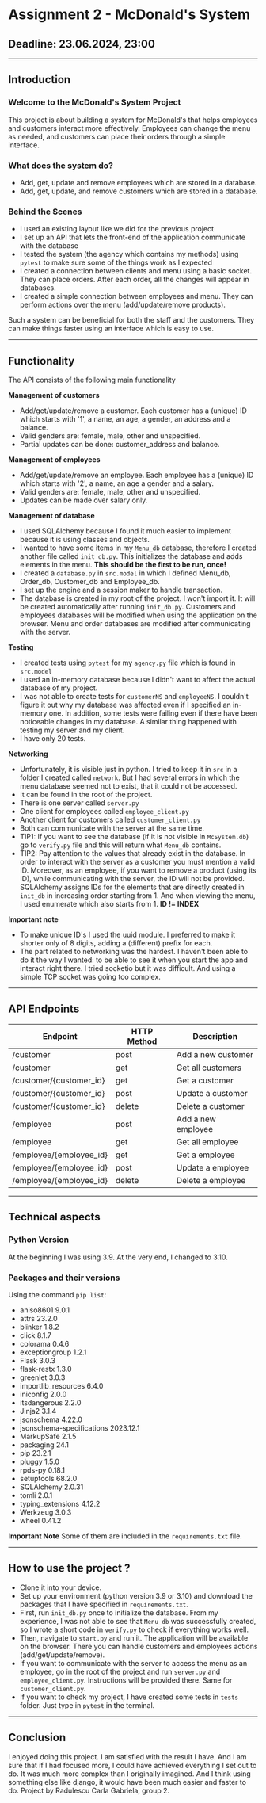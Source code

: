 # Assignment 2 - McDonald's System
## Deadline: 23.06.2024, 23:00

---

## Introduction
### Welcome to the McDonald's System Project
This project is about building a system for McDonald's that helps employees and customers interact more effectively.
Employees can change the menu as needed, and customers can place their orders through a simple interface.

### What does the system do?
* Add, get, update and remove employees which are stored in a database.
* Add, get, update, and remove customers which are stored in a database.

### Behind the Scenes
* I used an existing layout like we did for the previous project
* I set up an API that lets the front-end of the application communicate with the database
* I tested the system (the agency which contains my methods) using `pytest` to make sure some of the things work as I expected
* I created a connection between clients and menu using a basic socket. They can place orders. After each order, all the changes will appear in databases.
* I created a simple connection between employees and menu. They can perform actions over the menu (add/update/remove products).

Such a system can be beneficial for both the staff and the customers. They can make things faster using an interface which is easy to use.

---

## Functionality
The API consists of the following main functionality

**Management of customers**
* Add/get/update/remove a customer. Each customer has a (unique) ID which starts with '1', a name, an age, a gender, an address and a balance.
* Valid genders are: female, male, other and unspecified.
* Partial updates can be done: customer_address and balance.

**Management of employees**
* Add/get/update/remove an employee. Each employee has a (unique) ID which starts with '2', a name, an age a gender and a salary.
* Valid genders are: female, male, other and unspecified.
* Updates can be made over salary only.

**Management of database**
* I used SQLAlchemy because I found it much easier to implement because it is using classes and objects.
* I wanted to have some items in my `Menu_db` database, therefore I created another file called `init_db.py`. This initializes the database and adds elements in the menu. **This should be the first to be run, once!**
* I created a `database.py` in `src.model` in which I defined Menu_db, Order_db, Customer_db and Employee_db. 
* I set up the engine and a session maker to handle transaction.
* The database is created in my root of the project. I won't import it. It will be created automatically after running `init_db.py`. Customers and employees databases will be modified when using the application on the browser. Menu and order databases are modified after communicating with the server.

**Testing**
* I created tests using `pytest` for my `agency.py` file which is found in `src.model`
* I used an in-memory database because I didn't want to affect the actual database of my project.
* I was not able to create tests for `customerNS` and `employeeNS`. I couldn't figure it out why my database was affected even if I specified an in-memory one. In addition, some tests were failing even if there have been noticeable changes in my database. A similar thing happened with testing my server and my client.
* I have only 20 tests.

**Networking**
* Unfortunately, it is visible just in python. I tried to keep it in `src` in a folder I created called `network`. But I had several errors in which the menu database seemed not to exist, that it could not be accessed.
* It can be found in the root of the project. 
* There is one server called `server.py` 
* One client for employees called `employee_client.py`
* Another client for customers called `customer_client.py`
* Both can communicate with the server at the same time.
* TIP1: If you want to see the database (if it is not visible in `McSystem.db`) go to `verify.py` file and this will return what `Menu_db` contains.
* TIP2: Pay attention to the values that already exist in the database. In order to interact with the server as a customer you must mention a valid ID. Moreover, as an employee, if you want to remove a product (using its ID), while communicating with the server, the ID will not be provided. SQLAlchemy assigns IDs for the elements that are directly created in `init_db` in increasing order starting from 1. And when viewing the menu, I used enumerate which also starts from 1. **ID != INDEX**

**Important note**
* To make unique ID's I used the uuid module. I preferred to make it shorter only of 8 digits, adding a (different) prefix for each. 
* The part related to networking was the hardest. I haven't been able to do it the way I wanted: to be able to see it when you start the app and interact right there. I tried socketio but it was difficult. And using a simple TCP socket was going too complex.

---

## API Endpoints

| Endpoint                | HTTP Method | Description        |
|-------------------------|-------------|--------------------|
| /customer               | post        | Add a new customer |
| /customer               | get         | Get all customers  |
| /customer/{customer_id} | get         | Get a customer     | 
| /customer/{customer_id} | post        | Update a customer  | 
| /customer/{customer_id} | delete      | Delete a customer  | 
| /employee               | post        | Add a new employee |
| /employee               | get         | Get all employee   |
| /employee/{employee_id} | get         | Get a employee     | 
| /employee/{employee_id} | post        | Update a employee  | 
| /employee/{employee_id} | delete      | Delete a employee  | 

---

## Technical aspects

### Python Version
At the beginning I was using 3.9. At the very end, I changed to 3.10.

### Packages and their versions
Using the command `pip list`:
* aniso8601                 9.0.1 
* attrs                     23.2.0 
* blinker                   1.8.2 
* click                     8.1.7 
* colorama                  0.4.6 
* exceptiongroup            1.2.1 
* Flask                     3.0.3 
* flask-restx               1.3.0 
* greenlet                  3.0.3 
* importlib_resources       6.4.0 
* iniconfig                 2.0.0 
* itsdangerous              2.2.0 
* Jinja2                    3.1.4 
* jsonschema                4.22.0 
* jsonschema-specifications 2023.12.1 
* MarkupSafe                2.1.5 
* packaging                 24.1 
* pip                       23.2.1 
* pluggy                    1.5.0 
* rpds-py                   0.18.1 
* setuptools                68.2.0 
* SQLAlchemy                2.0.31 
* tomli                     2.0.1 
* typing_extensions         4.12.2 
* Werkzeug                  3.0.3 
* wheel                     0.41.2

**Important Note**
Some of them are included in the `requirements.txt` file.

---

## How to use the project ?
* Clone it into your device.
* Set up your environment (python version 3.9 or 3.10) and download the packages that I have specified in `requirements.txt`. 
* First, run `init_db.py` once to initialize the database. From my experience, I was not able to see that `Menu_db` was successfully created, so I wrote a short code in `verify.py` to check if everything works well.
* Then, navigate to `start.py` and run it. The application will be available on the browser. There you can handle customers and employees actions (add/get/update/remove).
* If you want to communicate with the server to access the menu as an employee, go in the root of the project and run `server.py` and `employee_client.py`. Instructions will be provided there. Same for `customer_client.py`.
* If you want to check my project, I have created some tests in `tests` folder. Just type in `pytest` in the terminal.

---

## Conclusion 

I enjoyed doing this project. I am satisfied with the result I have. And I am sure that if I had focused more, I could have achieved everything I set out to do. 
It was much more complex than I originally imagined. And I think using something else like django, it would have been much easier and faster to do.
Project by Radulescu Carla Gabriela, group 2.
